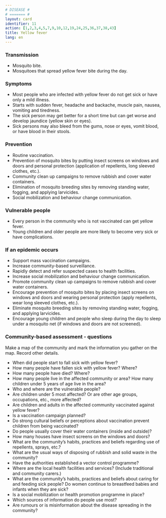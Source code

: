 ```yaml
---
# DISEASE #
# ======= #
layout: card
identifier: 11
action: [1,2,3,4,5,7,9,10,12,19,24,25,36,37,38,43]
title: Yellow fever
lang: en
---
```


### Transmission

- Mosquito bite. 
- Mosquitoes that spread yellow fever bite during the day.

### Symptoms

- Most people who are infected with yellow fever do not get sick or have only a mild illness. 
- Starts with sudden fever, headache and backache, muscle pain, nausea, vomiting and tiredness. 
- The sick person may get better for a short time but can get worse and develop jaundice (yellow skin or eyes). 
- Sick persons may also bleed from the gums, nose or eyes, vomit blood, or have blood in their stools.

### Prevention

- Routine vaccination.
- Prevention of mosquito bites by putting insect screens on windows and doors and personal protection (application of repellents, long sleeved clothes, etc.). 
- Community clean up campaigns to remove rubbish and cover water containers. 
- Elimination of mosquito breeding sites by removing standing water, fogging, and applying larvicides. 
- Social mobilization and behaviour change communication.

### Vulnerable people

- Every person in the community who is not vaccinated can get yellow fever. 
- Young children and older people are more likely to become very sick or have complications.

### If an epidemic occurs

- Support mass vaccination campaigns. 
- Increase community-based surveillance. 
- Rapidly detect and refer suspected cases to health facilities.
- Increase social mobilization and behaviour change communication.
- Promote community clean up campaigns to remove rubbish and cover water containers. 
- Encourage prevention of mosquito bites by placing insect screens on windows and doors and wearing personal protection (apply repellents, wear long sleeved clothes, etc.). 
- Eliminate mosquito breeding sites by removing standing water, fogging, and applying larvicides. 
- Encourage young children and people who sleep during the day to sleep under a mosquito net (if windows and doors are not screened).

### Community-based assessment - questions

Make a map of the community and mark the information you gather on the map. Record other details.
- When did people start to fall sick with yellow fever? 
- How many people have fallen sick with yellow fever? Where? 
- How many people have died? Where? 
-	How many people live in the affected community or area? How many children under 5 years of age live in the area? 
- Who and where are the vulnerable people? 
- Are children under 5 most affected? Or are other age groups, occupations, etc., more affected?
- Are children and adults in the affected community vaccinated against yellow fever? 
- Is a vaccination campaign planned?
- Do strong cultural beliefs or perceptions about vaccination prevent children from being vaccinated? 
- Do people usually cover their water containers (inside and outside)? 
- How many houses have insect screens on the windows and doors? 
- What are the community’s habits, practices and beliefs regarding use of repellents, sprays, etc.? 
- What are the usual ways of disposing of rubbish and solid waste in the community? 
- Have the authorities established a vector control programme?
- Where are the local health facilities and services? (Include traditional and community carers.) 
- What are the community’s habits, practices and beliefs about caring for and feeding sick people? Do women continue to breastfeed babies and infants when they are sick?
- Is a social mobilization or health promotion programme in place? 
- Which sources of information do people use most? 
- Are rumours or is misinformation about the disease spreading in the community? 
